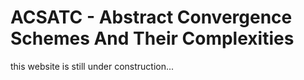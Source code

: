 # ACSATC - Abstract Convergence Schemes And Their Complexities
this website is still under construction...
